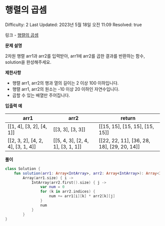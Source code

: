 # 행렬의 곱셈

Difficulty: 2
Last Updated: 2023년 5월 18일 오전 11:09
Resolved: true

링크 - [행렬의 곱셈](https://school.programmers.co.kr/learn/courses/30/lessons/12949)

**문제 설명**

2차원 행렬 arr1과 arr2를 입력받아, arr1에 arr2를 곱한 결과를 반환하는 함수, solution을 완성해주세요.

****제한사항****

- 행렬 arr1, arr2의 행과 열의 길이는 2 이상 100 이하입니다.
- 행렬 arr1, arr2의 원소는 -10 이상 20 이하인 자연수입니다.
- 곱할 수 있는 배열만 주어집니다.

****입출력 예****

| arr1 | arr2 | return |
| --- | --- | --- |
| [[1, 4], [3, 2], [4, 1]] | [[3, 3], [3, 3]] | [[15, 15], [15, 15], [15, 15]] |
| [[2, 3, 2], [4, 2, 4], [3, 1, 4]] | [[5, 4, 3], [2, 4, 1], [3, 1, 1]] | [[22, 22, 11], [36, 28, 18], [29, 20, 14]] |

**풀이**

```kotlin
class Solution {
    fun solution(arr1: Array<IntArray>, arr2: Array<IntArray>): Array<IntArray> =
        Array(arr1.size) { i ->
            IntArray(arr2.first().size) { j ->
                var num = 0
                for (k in arr2.indices) {
                    num += arr1[i][k] * arr2[k][j]
                }
                num
            }
        }
}
```